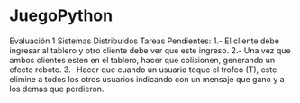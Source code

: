 # JuegoPython
Evaluación 1 Sistemas Distribuidos
Tareas Pendientes:
 1.- El cliente debe ingresar al tablero y otro cliente debe ver que este ingreso.
 2.- Una vez que ambos clientes esten en el tablero, hacer que colisionen, generando un efecto rebote.
 3.- Hacer que cuando un usuario toque el trofeo (T), este elimine a todos los otros usuarios indicando con un mensaje que gano y a los demas que perdieron.
